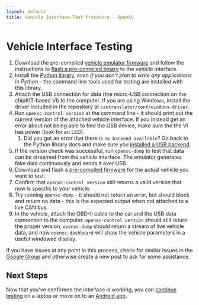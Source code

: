```yaml
---
layout: default
title: Vehicle Interface Test Procedure - OpenXC
---
```


<div class="page-header">
    <h1>Vehicle Interface Testing</h1>
</div>

1. Download the pre-compiled [vehicle emulator
   firmware](http://openxcplatform.com.s3.amazonaws.com/openxc-canemulator-firmware.zip)
   and follow the instructions to [flash a pre-compiled
   binary](http://vi-firmware.openxcplatform.com/en/latest/installation/binary.html) to
   the vehicle interface.
1. Install the [Python
   library](http://python.openxcplatform.com/#installation), *even if you
   don't plan to write any applications in Python* - the command line tools used
   for testing are installed with this library.
1. Attach the USB connection for data (the micro-USB connection on the
   chipKIT-based VI) to the computer. If you are using Windows, install the
   driver included in the repository at `cantranslator/conf/windows-driver`.
1. Run `openxc-control version` at the command line - it should print out the
   current version of the attached vehicle interface. If you instead get an
   error about not being able to find the USB device, make sure the the VI has
   power (look for an LED).
   1. Did you get an error that there is `no backend available`? Go back to the
      Python library docs and make sure you [installed a USB
      backend](http://python.openxcplatform.com/#usb).
1. If the version check was successful, run `openxc-dump` to test that data can
   be streamed from the vehicle interface. The emulator generates fake data
   continuously and sends it over USB.
1. Download and flash a [pre-compiled
   firmware](http://vi-firmware.openxcplatform.com/en/latest/installation/binary.html)
   for the actual vehicle you want to test.
1. Confirm that `openxc-control version` still returns a valid version that now
   is specific to your vehicle.
1. Try running `openxc-dump` - it should not return an error, but should block
   and return no data - this is the expected output when not attached to a live
   CAN bus.
1. In the vehicle, attach the OBD-II cable to the car and the USB data
   connection to the computer. `openxc-control version` should still return the
   proper version, `openxc-dump` should return a stream of live vehicle data,
   and now `openxc-dashboard` will show the vehicle parameters in a useful
   windowed display.

If you have issues at any point in this process, check for similar issues in the
[Google Group](http://groups.google.com/group/openxc) and otherwise create a new
post to ask for some assistance.

<div class="page-header">
<h2>Next Steps</h2>
</div>

Now that you've confirmed the interface is working, you can [continue
testing][testing] on a laptop or move on to an [Android app][].

[testing]: /vehicle-interface/testing.html
[Android app]: /getting-started/library-installation.html
